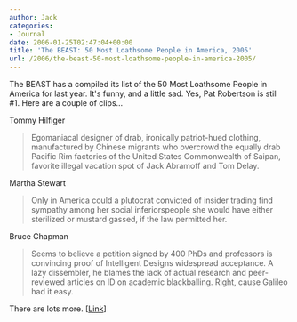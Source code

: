 ```yaml
---
author: Jack
categories:
- Journal
date: 2006-01-25T02:47:04+00:00
title: 'The BEAST: 50 Most Loathsome People in America, 2005'
url: /2006/the-beast-50-most-loathsome-people-in-america-2005/
---
```


The BEAST has a compiled its list of the 50 Most Loathsome People in America for last year. It's funny, and a little sad. Yes, Pat Robertson is still #1. Here are a couple of clips&#8230; 

Tommy Hilfiger 

> Egomaniacal designer of drab, ironically patriot-hued clothing, manufactured by Chinese migrants who overcrowd the equally drab Pacific Rim factories of the United States Commonwealth of Saipan, favorite illegal vacation spot of Jack Abramoff and Tom Delay. 

Martha Stewart 

> Only in America could a plutocrat convicted of insider trading find sympathy among her social inferiorspeople she would have either sterilized or mustard gassed, if the law permitted her. 

Bruce Chapman 

> Seems to believe a petition signed by 400 PhDs and professors is convincing proof of Intelligent Designs widespread acceptance. A lazy dissembler, he blames the lack of actual research and peer-reviewed articles on ID on academic blackballing. Right, cause Galileo had it easy. 

There are lots more. [[Link](<http://www.buffalobeast.com/91/50.htm>)]